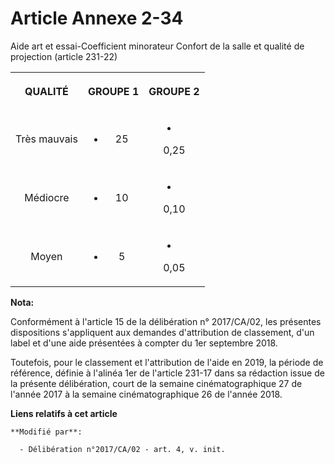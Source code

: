# Article Annexe 2-34

Aide art et essai-Coefficient minorateur Confort de la salle et qualité de projection (article 231-22)

<table>
  <tbody>
    <tr>
      <th>

QUALITÉ</th>
      <th>

GROUPE 1</th>
      <th>

GROUPE 2</th>
    </tr>
    <tr>
      <td align="center">

Très mauvais</td>
      <td align="center">

- 25</td>
      <td align="center">

- 0,25</td>
    </tr>
    <tr>
      <td align="center">

Médiocre</td>
      <td align="center">

- 10</td>
      <td align="center">

- 0,10</td>
    </tr>
    <tr>
      <td align="center">

Moyen</td>
      <td align="center">

- 5</td>
      <td align="center">

- 0,05</td>
    </tr>
  </tbody>
</table>

**Nota:**

Conformément à l'article 15 de la délibération n° 2017/CA/02, les présentes dispositions s'appliquent aux demandes
d'attribution de classement, d'un label et d'une aide présentées à compter du 1er septembre 2018.

Toutefois, pour le classement et l'attribution de l'aide en 2019, la période de référence, définie à l'alinéa 1er de
l'article 231-17 dans sa rédaction issue de la présente délibération, court de la semaine cinématographique 27 de l'année
2017 à la semaine cinématographique 26 de l'année 2018.

**Liens relatifs à cet article**

	**Modifié par**:

	  - Délibération n°2017/CA/02 - art. 4, v. init.
